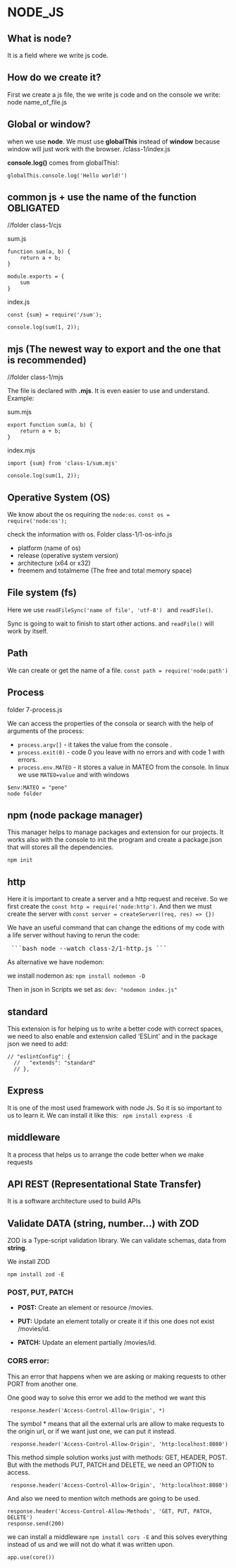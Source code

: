 # NODE_JS
## What is node? 
It is a field where we write js code.

## How do we create it?
First we create a js file, the we write js code and on the console we write: node  name_of_file.js

## Global or window?

when we use **node**. We must use **globalThis** instead of **window** because window will just work with the browser. /class-1/index.js

**console.log()** comes from globalThis!:

`globalThis.console.log('Hello world!')`

## common js + use the name of the function OBLIGATED

//folder class-1/cjs

sum.js
```
function sum(a, b) {
    return a + b;
}

module.exports = {
    sum
}
```

index.js
```
const {sum} = require('/sum');

console.log(sum(1, 2));
```

## mjs (The newest way to export and the one that is recommended)

//folder class-1/mjs

The file is declared with **.mjs**. It is even easier to use and understand. Example:

sum.mjs
```
export function sum(a, b) {
    return a + b;
}

```

index.mjs
```
import {sum} from 'class-1/sum.mjs'

console.log(sum(1, 2));
```

## Operative System (OS)

We know about the os requiring the `node:os`. 
`const os = require('node:os');`

check the information with os. Folder class-1/1-os-info.js

- platform (name of os)
- release (operative system version)
- architecture (x64 or x32)
- freemem and totalmeme (The free and total memory space)

## File system (fs)

Here we use `readFileSync('name of file', 'utf-8') ` and `readFile()`.

Sync is going to wait to finish to start other actions. and `readFile()` will work by itself.

## Path

We can create or get the name of a file. `const path = require('node:path')`

## Process
folder 7-process.js

We can access the properties of the consola or search with the help of arguments of the process:

- `process.argv[]` - it takes the value from the console .
- `process.exit(0)` - code 0 you leave with no errors and with code 1 with errors.
- `process.env.MATEO` - it stores a value in MATEO from the console. In linux we use `MATEO=value` and with windows 

```
$env:MATEO = "pene"
node folder

```

## npm (node package manager)

This manager helps to manage packages and extension for our projects. It works also with the console to init the program and create a package.json that will stores all the dependencies.

`npm init`

## http

Here it is important to create a server and a http request and receive. So we first create the `const http = require('node:http')`. And then we must create the server with `const server = createServer((req, res) => {})`

We have an useful command that can change the editions of my code with a life server without having to rerun the code: 
<pre> ```bash node --watch class-2/1-http.js ``` </pre>

As alternative we have nodemon:

we install nodemon as:
```npm install nodemon -D ```

Then in json in Scripts we set as:
`dev: "nodemon index.js"`

## standard

This extension is for helping us to write a better code with correct spaces, we need to also enable and extension called 'ESLint' and in the package json we need to add:

```
// "eslintConfig": {
  //   "extends": "standard"
  // },

```

## Express

It is one of the most used framework with node Js. So it is so important to us to learn it. We can install it like this: 
``` npm install express -E```

## middleware

It a process that helps us to arrange the code better when we make requests

## API REST (Representational State Transfer)

It is a software architecture used to build APIs

## Validate DATA (string, number...) with ZOD

ZOD is a Type-script validation library. We can validate schemas, data from **string**.

We install ZOD

``` npm install zod -E ```

### POST, PUT, PATCH

- **POST:** Create an element or resource /movies.

- **PUT:** Update an element totally or create it if this one does not exist /movies/id.
- **PATCH:** Update an element partially /movies/id.

### CORS error:

This an error that happens when we are asking or making requests to other PORT from another one.

One good way to solve this error we add to the method we want this

` response.header('Access-Control-Allow-Origin', *)`

The symbol * means that all the external urls are allow to make requests to the origin url, or if we want just one, we can put it instead.

` response.header('Access-Control-Allow-Origin', 'http:localhost:8080')`

This method simple solution works just with methods: GET, HEADER, POST. But with the methods PUT, PATCH and DELETE, we need an OPTION to access.

` response.header('Access-Control-Allow-Origin', 'http:localhost:8080')`

And also we need to mention witch methods are going to be used.

``` 
response.header('Access-Control-Allow-Methods', 'GET, PUT, PATCH, DELETE')
response.send(200)

````

we can install a middleware ` npm install cors -E ` and this solves everything instead of us and we will not do what it was written upon.

` app.use(core()) `